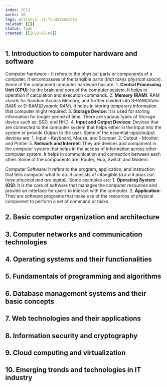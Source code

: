 ```yaml
---
index: SE12
marks: 30
tags: entrance, it-fundatmentals
related: [[]]
status: Todo
created: [[2023-05-06]]
---
```


## 1. Introduction to computer hardware and software

Computer hardware - It refers to the physical parts or components of a computer. It encompasses of the tangible parts (_that takes physical space_). Some of the component computer hardware has are: 
	1. **Central Processing Unit (CPU)**: Its the brain and core of the computer system. It helps in operation if calculation and execution commands.
	2. **Memory (RAM)**: RAM stands for Random Access Memory, and further divided into S-RAM(_Static RAM_) or D-RAM(_Dynamic RAM_). It helps in storing temporary information that computer might required. 
	3. **Storage Device**: It is used for storing information for longer period of time. There are various types of Storage device such as: SSD, and HHD. 
	4. **Input and Output Devices**: Devices that are connected to the computer system that helps either in the Input into the system or provide Output to the user. Some of the essential input/output devices are: 
			1. Input - Keyboard, Mouse, and Scanner. 
			2. Output - Monitor, and Printer
	5. **Network and Internet**: They are devices and component in the computer system that helps in the access of information across other computer system. It helps in communication and connection between each other. Some of the components are: Router, Hub, Switch and Modem. 

Computer Software: It refers to the program, application, and instruction that tells computer what to do. It consists of intangible (_a.k.a it does not have physical and are digital_). Some examples are:
	1. **Operating System (OS)**: It is the core of software that manages the computer resources and provide an interface for users to interact with the computer.
	2. **Application**: They are software programs that make use of the resources of physical component to perform a set of command or tasks. 

## 2. Basic computer organization and architecture
## 3. Computer networks and communication technologies
## 4. Operating systems and their functionalities
## 5. Fundamentals of programming and algorithms
## 6. Database management systems and their basic concepts
## 7. Web technologies and their applications
## 8. Information security and cryptography
## 9. Cloud computing and virtualization
## 10. Emerging trends and technologies in IT industry

